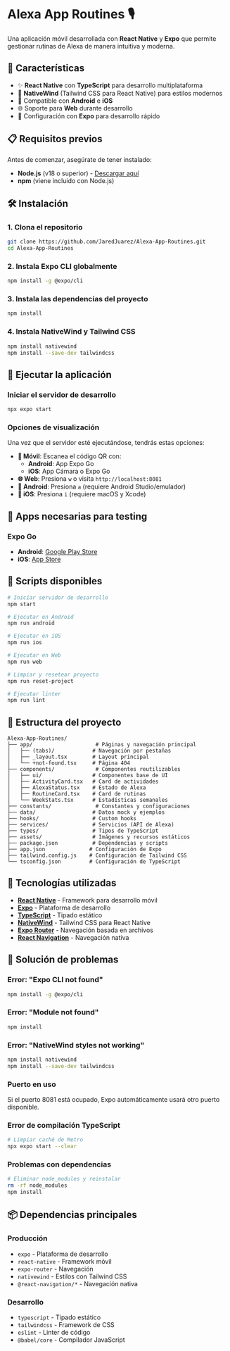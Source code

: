 # Alexa App Routines 🎙️

Una aplicación móvil desarrollada con **React Native** y **Expo** que permite gestionar rutinas de Alexa de manera intuitiva y moderna.

## 🚀 Características

- ✨ **React Native** con **TypeScript** para desarrollo multiplataforma
- 🎨 **NativeWind** (Tailwind CSS para React Native) para estilos modernos
- 📱 Compatible con **Android** e **iOS**
- 🌐 Soporte para **Web** durante desarrollo
- 🔧 Configuración con **Expo** para desarrollo rápido

## 📋 Requisitos previos

Antes de comenzar, asegúrate de tener instalado:

- **Node.js** (v18 o superior) - [Descargar aquí](https://nodejs.org/)
- **npm** (viene incluido con Node.js)

## 🛠️ Instalación

### 1. Clona el repositorio
```bash
git clone https://github.com/JaredJuarez/Alexa-App-Routines.git
cd Alexa-App-Routines
```

### 2. Instala Expo CLI globalmente
```bash
npm install -g @expo/cli
```

### 3. Instala las dependencias del proyecto
```bash
npm install
```

### 4. Instala NativeWind y Tailwind CSS
```bash
npm install nativewind
npm install --save-dev tailwindcss
```

## 🚀 Ejecutar la aplicación

### Iniciar el servidor de desarrollo
```bash
npx expo start
```

### Opciones de visualización

Una vez que el servidor esté ejecutándose, tendrás estas opciones:

- **📱 Móvil**: Escanea el código QR con:
  - **Android**: App Expo Go
  - **iOS**: App Cámara o Expo Go
- **🌐 Web**: Presiona `w` o visita `http://localhost:8081`
- **📱 Android**: Presiona `a` (requiere Android Studio/emulador)
- **🍎 iOS**: Presiona `i` (requiere macOS y Xcode)

## 📱 Apps necesarias para testing

### Expo Go
- **Android**: [Google Play Store](https://play.google.com/store/apps/details?id=host.exp.exponent)
- **iOS**: [App Store](https://apps.apple.com/app/expo-go/id982107779)

## 🔧 Scripts disponibles

```bash
# Iniciar servidor de desarrollo
npm start

# Ejecutar en Android
npm run android

# Ejecutar en iOS
npm run ios

# Ejecutar en Web
npm run web

# Limpiar y resetear proyecto
npm run reset-project

# Ejecutar linter
npm run lint
```

## 📁 Estructura del proyecto

```
Alexa-App-Routines/
├── app/                    # Páginas y navegación principal
│   ├── (tabs)/            # Navegación por pestañas
│   ├── _layout.tsx        # Layout principal
│   └── +not-found.tsx     # Página 404
├── components/             # Componentes reutilizables
│   ├── ui/                # Componentes base de UI
│   ├── ActivityCard.tsx   # Card de actividades
│   ├── AlexaStatus.tsx    # Estado de Alexa
│   ├── RoutineCard.tsx    # Card de rutinas
│   └── WeekStats.tsx      # Estadísticas semanales
├── constants/              # Constantes y configuraciones
├── data/                  # Datos mock y ejemplos
├── hooks/                 # Custom hooks
├── services/              # Servicios (API de Alexa)
├── types/                 # Tipos de TypeScript
├── assets/                # Imágenes y recursos estáticos
├── package.json           # Dependencias y scripts
├── app.json              # Configuración de Expo
├── tailwind.config.js    # Configuración de Tailwind CSS
└── tsconfig.json         # Configuración de TypeScript
```

## 🎨 Tecnologías utilizadas

- **[React Native](https://reactnative.dev/)** - Framework para desarrollo móvil
- **[Expo](https://expo.dev/)** - Plataforma de desarrollo
- **[TypeScript](https://www.typescriptlang.org/)** - Tipado estático
- **[NativeWind](https://www.nativewind.dev/)** - Tailwind CSS para React Native
- **[Expo Router](https://docs.expo.dev/router/introduction/)** - Navegación basada en archivos
- **[React Navigation](https://reactnavigation.org/)** - Navegación nativa

## 🚨 Solución de problemas

### Error: "Expo CLI not found"
```bash
npm install -g @expo/cli
```

### Error: "Module not found"
```bash
npm install
```

### Error: "NativeWind styles not working"
```bash
npm install nativewind
npm install --save-dev tailwindcss
```

### Puerto en uso
Si el puerto 8081 está ocupado, Expo automáticamente usará otro puerto disponible.

### Error de compilación TypeScript
```bash
# Limpiar caché de Metro
npx expo start --clear
```

### Problemas con dependencias
```bash
# Eliminar node_modules y reinstalar
rm -rf node_modules
npm install
```

## 📦 Dependencias principales

### Producción
- `expo` - Plataforma de desarrollo
- `react-native` - Framework móvil
- `expo-router` - Navegación
- `nativewind` - Estilos con Tailwind CSS
- `@react-navigation/*` - Navegación nativa

### Desarrollo
- `typescript` - Tipado estático
- `tailwindcss` - Framework de CSS
- `eslint` - Linter de código
- `@babel/core` - Compilador JavaScript
